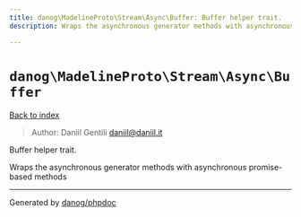```yaml
---
title: danog\MadelineProto\Stream\Async\Buffer: Buffer helper trait.
description: Wraps the asynchronous generator methods with asynchronous promise-based methods

---
```

# `danog\MadelineProto\Stream\Async\Buffer`
[Back to index](../../../../index.md)

> Author: Daniil Gentili <daniil@daniil.it>  
  

Buffer helper trait.  

Wraps the asynchronous generator methods with asynchronous promise-based methods

---
Generated by [danog/phpdoc](https://phpdoc.daniil.it)

